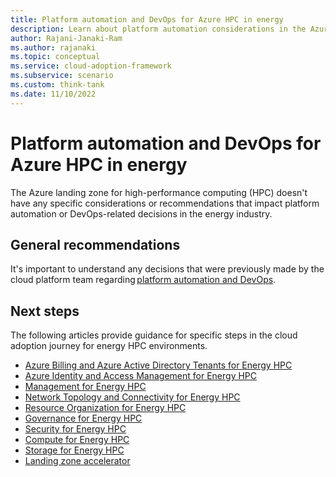 ```yaml
---
title: Platform automation and DevOps for Azure HPC in energy
description: Learn about platform automation considerations in the Azure landing zone for high-performance computing (HPC) in the energy industry.
author: Rajani-Janaki-Ram
ms.author: rajanaki
ms.topic: conceptual
ms.service: cloud-adoption-framework
ms.subservice: scenario
ms.custom: think-tank
ms.date: 11/10/2022
---
```


# Platform automation and DevOps for Azure HPC in energy

The Azure landing zone for high-performance computing (HPC) doesn't have any specific considerations or recommendations that impact platform automation or DevOps-related decisions in the energy industry.

## General recommendations

It's important to understand any decisions that were previously made by the cloud platform team regarding [platform automation and DevOps](../../../ready/landing-zone/design-area/platform-automation-devops.md).

## Next steps

The following articles provide guidance for specific steps in the cloud adoption journey for energy HPC environments.

- [Azure Billing and Azure Active Directory Tenants for Energy HPC](./azure-billing-active-directory-tenant.md)
- [Azure Identity and Access Management for Energy HPC](./identity-access-management.md)
- [Management for Energy HPC](./management.md)
- [Network Topology and Connectivity for Energy HPC](./network-topology-connectivity.md)
- [Resource Organization for Energy HPC](./resource-organization.md)
- [Governance for Energy HPC](./security-governance-compliance.md)
- [Security for Energy HPC](./security.md)
- [Compute for Energy HPC](./compute.md)
- [Storage for Energy HPC](./storage.md)
- [Landing zone accelerator](../azure-hpc-landing-zone-accelerator.md)